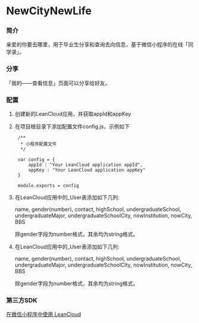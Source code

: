 # NewCityNewLife

### 简介

亲爱的你要去哪里，用于毕业生分享和查询去向信息，基于微信小程序的在线「同学录」。

### 分享

「我的——查看信息」页面可以分享给好友。

### 配置

1. 创建新的LeanCloud应用，并获取appId和appKey
2. 在项目根目录下添加配置文件config.js，示例如下
	
		/**
		 * 小程序配置文件
		 */
		
		var config = {
		    appId : "Your LeanCloud application appId",
		    appKey : "Your LeanCloud application appKey"
		}
		
		module.exports = config

3. 在LeanCloud应用中的_User表添加如下几列:

	name, gender(number), contact, highSchool, undergraduateSchool, undergraduateMajor, undergraduateSchoolCity, nowInstitution, nowCity, BBS
	
	除gender字段为number格式，其余均为string格式。

3. 在LeanCloud应用中的_User表添加如下几列:

	name, gender(number), contact, highSchool, undergraduateSchool, undergraduateMajor, undergraduateSchoolCity, nowInstitution, nowCity, BBS
	
	除gender字段为number格式，其余均为string格式。

### 第三方SDK

[在微信小程序中使用 LeanCloud](https://leancloud.cn/docs/weapp.html)

